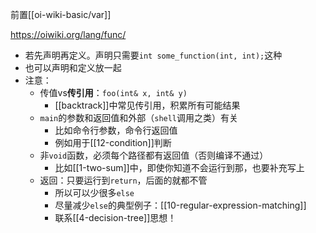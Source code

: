 前置[[oi-wiki-basic/var]]

https://oiwiki.org/lang/func/

- 若先声明再定义。声明只需要`int some_function(int, int);`这种
- 也可以声明和定义放一起
- 注意：
  - 传值vs**传引用**：`foo(int& x, int& y)`
    - [[backtrack]]中常见传引用，积累所有可能结果
  - `main`的参数和返回值和外部（`shell`调用之类）有关
    - 比如命令行参数，命令行返回值
    - 例如用于[[12-condition]]判断
  - 非`void`函数，必须每个路径都有返回值（否则编译不通过）
    - 比如[[1-two-sum]]中，即使你知道不会运行到那，也要补充写上
  - 返回：只要运行到`return`，后面的就都不管
    - 所以可以少很多`else`
    - 尽量减少`else`的典型例子：[[10-regular-expression-matching]]
    - 联系[[4-decision-tree]]思想！